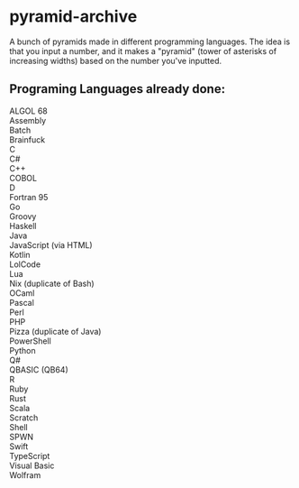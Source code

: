 # pyramid-archive
A bunch of pyramids made in different programming languages. The idea is that you input a number, and it makes a "pyramid" (tower of asterisks of increasing widths) based on the number you've inputted.

## Programing Languages already done:
ALGOL 68  
Assembly  
Batch  
Brainfuck  
C  
C#  
C++   
COBOL  
D  
Fortran 95  
Go  
Groovy  
Haskell   
Java  
JavaScript (via HTML)  
Kotlin  
LolCode  
Lua  
Nix (duplicate of Bash)  
OCaml  
Pascal  
Perl  
PHP  
Pizza (duplicate of Java)  
PowerShell  
Python  
Q#  
QBASIC (QB64)  
R  
Ruby  
Rust  
Scala  
Scratch  
Shell  
SPWN  
Swift  
TypeScript  
Visual Basic  
Wolfram

